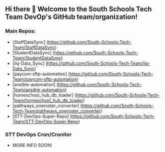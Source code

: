 ## Hi there 👋 Welcome to the South Schools Tech Team DevOp's GitHub team/organization!

### Main Repos:
- [StaffDataSync] (https://github.com/South-Schools-Tech-Team/StaffDataSync)
- [StudentDataSync] (https://github.com/South-Schools-Tech-Team/StudentDataSync)
- [Iiq-Data_Sync] (https://github.com/South-Schools-Tech-Team/Iiq-Data_Sync)
- [paycom-sftp-automation] (https://github.com/South-Schools-Tech-Team/paycom-sftp-automation)
- [ansible-automation] (https://github.com/South-Schools-Tech-Team/ansible-automation)
- [homeschool_hub_db_loader] (https://github.com/South-Schools-Tech-Team/homeschool_hub_db_loader)
- [pathways_oneroster_converter] (https://github.com/South-Schools-Tech-Team/pathways_oneroster_converter)
- [STT-DevOps-Super-Repo] (https://github.com/South-Schools-Tech-Team/STT-DevOps-Super-Repo)

### STT DevOps Cron/Cronitor
- MORE INFO SOON!
<!--

**Here are some ideas to get you started:**

🙋‍♀️ A short introduction - what is your organization all about?
👩‍💻 Useful resources - where can the community find your docs? Is there anything else the community should know?
🍿 Fun facts - what does your team eat for breakfast?
🧙 Remember, you can do mighty things with the power of [Markdown](https://docs.github.com/github/writing-on-github/getting-started-with-writing-and-formatting-on-github/basic-writing-and-formatting-syntax)
-->

